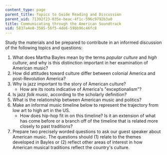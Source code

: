 ```yaml
---
content_type: page
parent_title: Topics to Guide Reading and Discussion
parent_uid: 71392f23-035e-beac-4f1c-596c9792b3a0
title: Communicating through the American Soundtrack
uid: 5837a4e0-3585-56f5-4de6-59bb96c46fc8
---
```


Study the materials and be prepared to contribute in an informed discussion of the following topics and questions: 

1.  What does Martha Bayles mean by the terms _popular culture_ and _high culture_, and why is this distinction important in her examination of American music?
2.  How did attitudes toward culture differ between colonial America and post-Revolution America?
3.  Why is jazz important to the story of American culture?
    *   How are its roots indicative of America's "exceptionalism"?
4.  Is jazz _folk music_, according to the scholarly definition?
5.  What is the relationship between American music and politics?
6.  Make an informal music timeline below to represent the trajectory from low art to high art in the US.
    *   How does hip-hop fit in on this timeline? Is it an extension of what has come before or a branch off of the timeline that is related more closely to past traditions?
7.  Prepare two precisely worded questions to ask our guest speaker about American music. The questions should (1) relate to the themes developed in Bayles or (2) reflect other areas of interest in how American musical traditions reflect the country's culture.